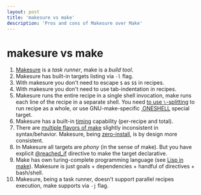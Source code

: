 ```yaml
---
layout: post
title: 'makesure vs make'
description: 'Pros and cons of Makesure over Make'
---
```


# makesure vs make

1. [Makesure](https://github.com/xonixx/makesure) is a _task runner_, make is a _build tool_.
2. Makesure has built-in targets listing via `-l` flag.
3. With makesure you don't need to escape `$` as `$$` in recipes.
4. With makesure you don't need to use tab-indentation in recipes.
5. Makesure runs the entire recipe in a single shell invocation, make runs each line of the recipe in a separate shell. You need [to use `\`-splitting](https://www.gnu.org/software/make/manual/html_node/Splitting-Recipe-Lines.html) to run recipe as a whole, or use GNU-make-specific [.ONESHELL](https://www.gnu.org/software/make/manual/html_node/One-Shell.html) special target.
6. Makesure has a built-in [timing](https://github.com/xonixx/makesure#options) capability (per-recipe and total).
7. There are [multiple flavors of make](https://mmap.page/dive-into/make/) slightly inconsistent in syntax/behavior. Makesure, being [zero-install](https://github.com/xonixx/makesure#installation), is by design more consistent. 
8. In Makesure all targets are _phony_ (in the sense of make). But you have explicit [@reached_if](https://github.com/xonixx/makesure#reached_if) directive to make the target declarative. 
9. Make has own turing-complete programming language (see [Lisp in make](https://github.com/kanaka/mal/tree/master/impls/make)). Makesure is just goals + dependencies + handful of directives + bash/shell.
10. Makesure, being a task runner, doesn't support parallel recipes execution, make supports via `-j` flag.
